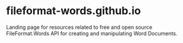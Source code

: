 # fileformat-words.github.io
Landing page for resources related to free and open source FileFormat.Words API for creating and manipulating Word Documents.
